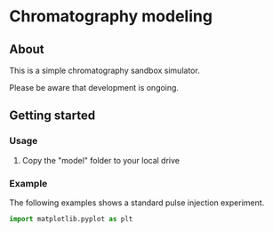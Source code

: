 # Chromatography modeling

## About

This is a simple chromatography sandbox simulator.

Please be aware that development is ongoing.

## Getting started

### Usage
1. Copy the "model" folder to your local drive

### Example
The following examples shows a standard pulse injection experiment.

```python
import matplotlib.pyplot as plt
```